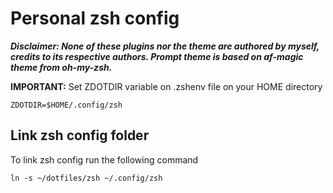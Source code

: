 # Personal zsh config


***Disclaimer: None of these plugins nor the theme are authored by myself, credits to its respective authors. Prompt theme is based on af-magic theme from oh-my-zsh.***

**IMPORTANT:** Set ZDOTDIR variable on .zshenv file on your HOME directory

``` console
ZDOTDIR=$HOME/.config/zsh
```

## Link zsh config folder

To link zsh config run the following command

``` console
ln -s ~/dotfiles/zsh ~/.config/zsh
```
